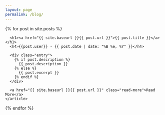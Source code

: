 ```yaml
---
layout: page
permalink: /blog/
---
```


<div class="posts">
  {% for post in site.posts %}
    <article class="post">

      <h1><a href="{{ site.baseurl }}{{ post.url }}">{{ post.title }}</a></h1>
      <h4>{{post.user}} - {{ post.date | date: "%B %e, %Y" }}</h4>

      <div class="entry">    
        {% if post.description %}
          {{ post.description }}
        {% else %}
          {{ post.excerpt }}
        {% endif %}
      </div>

      <a href="{{ site.baseurl }}{{ post.url }}" class="read-more">Read More</a>
    </article>
  {% endfor %}
</div>
